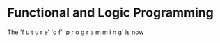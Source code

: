 <h1>Functional and Logic Programming</h1>

<p>The 'f u t u r e' 'o f' 'p r o g r a m m i n g' is now</p>
